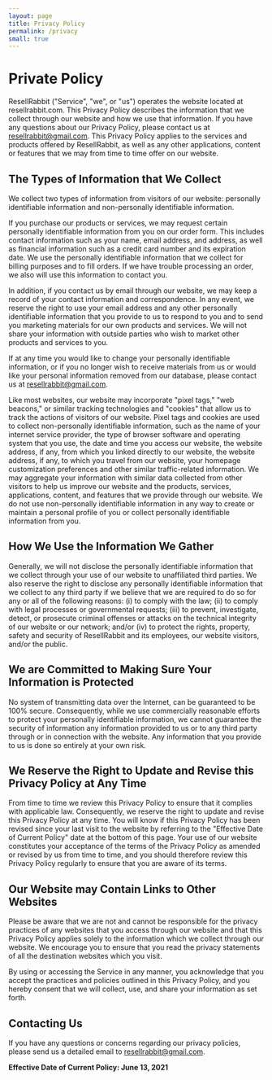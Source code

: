 ```yaml
---
layout: page
title: Privacy Policy
permalink: /privacy
small: true
---
```


# Private Policy

ResellRabbit ("Service", "we", or "us") operates the website located at resellrabbit.com. This Privacy Policy describes the information that we collect through our website and how we use that information. If you have any questions about our Privacy Policy, please contact us at resellrabbit@gmail.com. This Privacy Policy applies to the services and products offered by ResellRabbit, as well as any other applications, content or features that we may from time to time offer on our website.

## The Types of Information that We Collect
We collect two types of information from visitors of our website: personally identifiable information and non-personally identifiable information.

If you purchase our products or services, we may request certain personally identifiable information from you on our order form. This includes contact information such as your name, email address, and address, as well as financial information such as a credit card number and its expiration date. We use the personally identifiable information that we collect for billing purposes and to fill orders. If we have trouble processing an order, we also will use this information to contact you.

In addition, if you contact us by email through our website, we may keep a record of your contact information and correspondence. In any event, we reserve the right to use your email address and any other personally identifiable information that you provide to us to respond to you and to send you marketing materials for our own products and services. We will not share your information with outside parties who wish to market other products and services to you.

If at any time you would like to change your personally identifiable information, or if you no longer wish to receive materials from us or would like your personal information removed from our database, please contact us at resellrabbit@gmail.com. 

Like most websites, our website may incorporate "pixel tags," "web beacons," or similar tracking technologies and "cookies" that allow us to track the actions of visitors of our website. Pixel tags and cookies are used to collect non-personally identifiable information, such as the name of your internet service provider, the type of browser software and operating system that you use, the date and time you access our website, the website address, if any, from which you linked directly to our website, the website address, if any, to which you travel from our website, your homepage customization preferences and other similar traffic-related information. We may aggregate your information with similar data collected from other visitors to help us improve our website and the products, services, applications, content, and features that we provide through our website. We do not use non-personally identifiable information in any way to create or maintain a personal profile of you or collect personally identifiable information from you.

## How We Use the Information We Gather
Generally, we will not disclose the personally identifiable information that we collect through your use of our website to unaffiliated third parties. We also reserve the right to disclose any personally identifiable information that we collect to any third party if we believe that we are required to do so for any or all of the following reasons: (i) to comply with the law; (ii) to comply with legal processes or governmental requests; (iii) to prevent, investigate, detect, or prosecute criminal offenses or attacks on the technical integrity of our website or our network; and/or (iv) to protect the rights, property, safety and security of ResellRabbit and its employees, our website visitors, and/or the public.

## We are Committed to Making Sure Your Information is Protected
No system of transmitting data over the Internet, can be guaranteed to be 100% secure. Consequently, while we use commercially reasonable efforts to protect your personally identifiable information, we cannot guarantee the security of information any information provided to us or to any third party through or in connection with the website. Any information that you provide to us is done so entirely at your own risk.

## We Reserve the Right to Update and Revise this Privacy Policy at Any Time
From time to time we review this Privacy Policy to ensure that it complies with applicable law. Consequently, we reserve the right to update and revise this Privacy Policy at any time. You will know if this Privacy Policy has been revised since your last visit to the website by referring to the "Effective Date of Current Policy" date at the bottom of this page. Your use of our website constitutes your acceptance of the terms of the Privacy Policy as amended or revised by us from time to time, and you should therefore review this Privacy Policy regularly to ensure that you are aware of its terms.

## Our Website may Contain Links to Other Websites
Please be aware that we are not and cannot be responsible for the privacy practices of any websites that you access through our website and that this Privacy Policy applies solely to the information which we collect through our website. We encourage you to ensure that you read the privacy statements of all the destination websites which you visit.

By using or accessing the Service in any manner, you acknowledge that you accept the practices and policies outlined in this Privacy Policy, and you hereby consent that we will collect, use, and share your information as set forth.

## Contacting Us
If you have any questions or concerns regarding our privacy policies, please send us a detailed email to resellrabbit@gmail.com.

**Effective Date of Current Policy: June 13, 2021**
